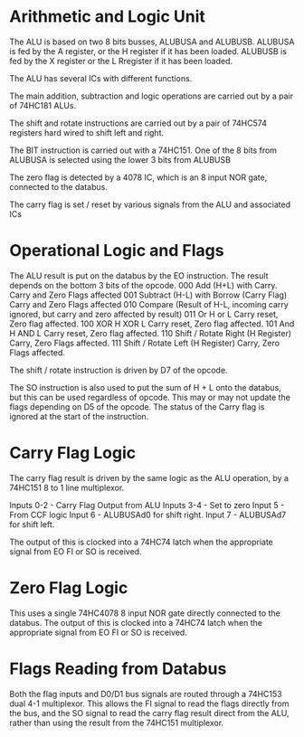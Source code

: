 # Arithmetic and Logic Unit

The ALU is based on two 8 bits busses, ALUBUSA and ALUBUSB. ALUBUSA is fed by the A register, or the H register if it has been loaded. ALUBUSB is fed by the X register or the L Rregister if it has been loaded.

The ALU has several ICs with different functions.

The main addition, subtraction and logic operations are carried out by a pair of 74HC181 ALUs.

The shift and rotate instructions are carried out by a pair of 74HC574 registers hard wired to shift left and right.

The BIT instruction is carried out with a 74HC151. One of the 8 bits from ALUBUSA is selected using the lower 3 bits from ALUBUSB

The zero flag is detected by a 4078 IC, which is an 8 input NOR gate, connected to the databus.

The carry flag is set / reset by various signals from the ALU and associated ICs


# Operational Logic and Flags

The ALU result is put on the databus by the EO instruction. The result depends on the bottom 3 bits of the opcode.
000 Add (H+L) with Carry. Carry and Zero Flags affected
001 Subtract (H-L) with Borrow (Carry Flag) Carry and Zero Flags affected
010 Compare (Result of H-L, incoming carry ignored, but carry and zero affected by result)
011 Or H or L Carry reset, Zero flag affected.
100 XOR H XOR L Carry reset, Zero flag affected.
101 And H AND L Carry reset, Zero flag affected.
110 Shift / Rotate Right (H Register) Carry, Zero Flags affected.
111 Shift / Rotate Left (H Register) Carry, Zero Flags affected.

The shift / rotate instruction is driven by D7 of the opcode.

The SO instruction is also used to put the sum of H + L onto the databus, but this can be used regardless of opcode. This may or may not update the flags depending on D5 of the opcode. The status of the Carry flag is ignored at the start of the instruction.

# Carry Flag Logic

The carry flag result is driven by the same logic as the ALU operation, by a 74HC151 8 to 1 line multiplexor. 

Inputs 0-2 - Carry Flag Output from ALU
Inputs 3-4 - Set to zero
Input 5 - From CCF logic
Input 6 - ALUBUSAd0 for shift right.
Input 7 - ALUBUSAd7 for shift left.

The output of this is clocked into a 74HC74 latch when the appropriate signal from EO FI or SO is received.

# Zero Flag Logic

This uses a single 74HC4078 8 input NOR gate directly connected to the databus. The output of this is clocked into a 74HC74 latch when the appropriate signal from EO FI or SO is received.

# Flags Reading from Databus

Both the flag inputs and D0/D1 bus signals are routed through a 74HC153 dual 4-1 multiplexor. This allows the FI signal to read the flags directly from the bus, and the SO signal to read the carry flag result direct from the ALU, rather than using the result from the 74HC151 multiplexor.
